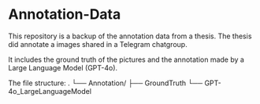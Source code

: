 # Annotation-Data
This repository is a backup of the annotation data from a thesis. The thesis did annotate a images shared in a Telegram chatgroup.

It includes the ground truth of the pictures and the annotation made by a Large Language Model (GPT-4o).

The file structure:
.
└── Annotation/
    ├── GroundTruth
    └── GPT-4o_LargeLanguageModel
